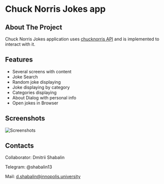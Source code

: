 # Chuck Norris Jokes app


## About The Project

Chuck Norris Jokes application uses [chucknorris API](https://api.chucknorris.io/) and is implemented to interact with it.


## Features

* Several screens with content
* Joke Search
* Random joke displaying
* Joke displaying by category 
* Categories displaying
* About Dialog with personal info
* Open jokes in Browser


## Screenshots

![Screenshots](https://github.com/shabalin13/chucknorris_app/screenshots/preview.png)


## Contacts

Collaborator: Dmitrii Shabalin

Telegram: @shabalin13

Mail: d.shabalin@innopolis.university 
